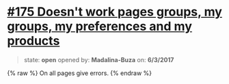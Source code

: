 # [\#175 Doesn't work pages groups, my groups, my preferences and my products](https://github.com/adrianharabula/condr/issues/175)

> state: **open** opened by: **Madalina-Buza** on: **6/3/2017**

{% raw %}
On all pages give errors.
{% endraw %}



